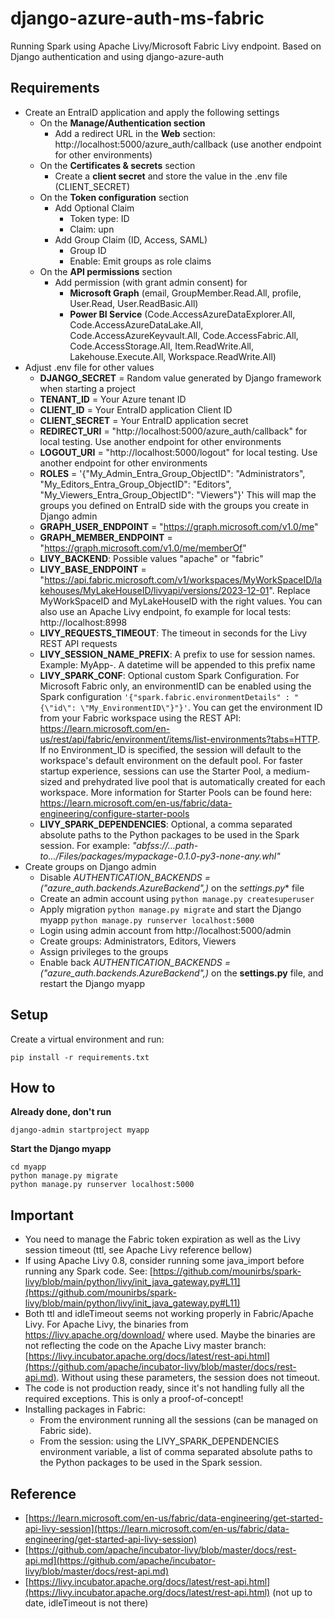 # django-azure-auth-ms-fabric
Running Spark using Apache Livy/Microsoft Fabric Livy endpoint. Based on Django authentication and using django-azure-auth

## Requirements
- Create an EntraID application and apply the following settings
    - On the **Manage/Authentication section**
        - Add a redirect URL in the **Web** section: http://localhost:5000/azure_auth/callback (use another endpoint for other environments)
    - On the **Certificates & secrets** section
        - Create a **client secret** and store the value in the .env file (CLIENT_SECRET)
    - On the **Token configuration** section
        - Add Optional Claim
            - Token type: ID
            - Claim: upn
        - Add Group Claim (ID, Access, SAML)
            - Group ID
            - Enable: Emit groups as role claims
    - On the **API permissions** section
        - Add permission (with grant admin consent) for
            - **Microsoft Graph** (email, GroupMember.Read.All, profile, User.Read, User.ReadBasic.All)
            - **Power BI Service** (Code.AccessAzureDataExplorer.All, Code.AccessAzureDataLake.All, Code.AccessAzureKeyvault.All, Code.AccessFabric.All, Code.AccessStorage.All, Item.ReadWrite.All, Lakehouse.Execute.All, Workspace.ReadWrite.All)
- Adjust .env file for other values
    - **DJANGO_SECRET** = Random value generated by Django framework when starting a project
    - **TENANT_ID** = Your Azure tenant ID
    - **CLIENT_ID** = Your EntraID application Client ID
    - **CLIENT_SECRET** = Your EntraID application secret
    - **REDIRECT_URI** = "http://localhost:5000/azure_auth/callback" for local testing. Use another endpoint for other environments
    - **LOGOUT_URI** = "http://localhost:5000/logout" for local testing. Use another endpoint for other environments
    - **ROLES** = '{"My_Admin_Entra_Group_ObjectID": "Administrators", "My_Editors_Entra_Group_ObjectID": "Editors", "My_Viewers_Entra_Group_ObjectID": "Viewers"}' This will map the groups you defined on EntraID side with the groups you create in Django admin
    - **GRAPH_USER_ENDPOINT** = "https://graph.microsoft.com/v1.0/me"
    - **GRAPH_MEMBER_ENDPOINT** = "https://graph.microsoft.com/v1.0/me/memberOf"
    - **LIVY_BACKEND**: Possible values "apache" or "fabric"
    - **LIVY_BASE_ENDPOINT** = "https://api.fabric.microsoft.com/v1/workspaces/MyWorkSpaceID/lakehouses/MyLakeHouseID/livyapi/versions/2023-12-01". Replace MyWorkSpaceID and MyLakeHouseID with the right values. You can also use an Apache Livy endpoint, fo example for local tests: http://localhost:8998
    - **LIVY_REQUESTS_TIMEOUT**: The timeout in seconds for the Livy REST API requests
    - **LIVY_SESSION_NAME_PREFIX**: A prefix to use for session names. Example: MyApp-. A datetime will be appended to this prefix name
    - **LIVY_SPARK_CONF**: Optional custom Spark Configuration.
    For Microsoft Fabric only, an environmentID can be enabled using the Spark configuration ```'{"spark.fabric.environmentDetails" : "{\"id\": \"My_EnvironmentID\"}"}'```. You can get the environment ID from your Fabric workspace using the REST API: https://learn.microsoft.com/en-us/rest/api/fabric/environment/items/list-environments?tabs=HTTP. If no Environment_ID is specified, the session will default to the workspace's default environment on the default pool. For faster startup experience, sessions can use the Starter Pool, a medium-sized and prehydrated live pool that is automatically created for each workspace. More information for Starter Pools can be found here: https://learn.microsoft.com/en-us/fabric/data-engineering/configure-starter-pools
    - **LIVY_SPARK_DEPENDENCIES**: Optional, a comma separated absolute paths to the Python packages to be used in the Spark session. For example: *"abfss://...path-to.../Files/packages/mypackage-0.1.0-py3-none-any.whl"*
- Create groups on Django admin
    - Disable *AUTHENTICATION_BACKENDS = ("azure_auth.backends.AzureBackend",)* on the *settings.py** file
    - Create an admin account using ```python manage.py createsuperuser```
    - Apply migration ```python manage.py migrate``` and start the Django myapp ```python manage.py runserver localhost:5000```
    - Login using admin account from http://localhost:5000/admin
    - Create groups: Administrators, Editors, Viewers
    - Assign privileges to the groups
    - Enable back *AUTHENTICATION_BACKENDS = ("azure_auth.backends.AzureBackend",)* on the **settings.py** file, and restart the Django myapp

## Setup
Create a virtual environment and run:
```
pip install -r requirements.txt
```

## How to
**Already done, don't run**
```
django-admin startproject myapp
```

**Start the Django myapp**
```
cd myapp
python manage.py migrate
python manage.py runserver localhost:5000
```

## Important
- You need to manage the Fabric token expiration as well as the Livy session timeout (ttl, see Apache Livy reference bellow)
- If using Apache Livy 0.8, consider running some java_import before running any Spark code. See: [https://github.com/mounirbs/spark-livy/blob/main/python/livy/init_java_gateway.py#L11](https://github.com/mounirbs/spark-livy/blob/main/python/livy/init_java_gateway.py#L11) 
- Both ttl and idleTimeout seems not working properly in Fabric/Apache Livy. For Apache Livy, the binaries from https://livy.apache.org/download/ where used. Maybe the binaries are not reflecting the code on the Apache Livy master branch: [https://livy.incubator.apache.org/docs/latest/rest-api.html](https://github.com/apache/incubator-livy/blob/master/docs/rest-api.md). Without using these parameters, the session does not timeout.
- The code is not production ready, since it's not handling fully all the required exceptions. This is only a proof-of-concept!
- Installing packages in Fabric:
    - From the environment running all the sessions (can be managed on Fabric side).
    - From the session: using the LIVY_SPARK_DEPENDENCIES environment variable, a list of comma separated absolute paths to the Python packages to be used in the Spark session.    

## Reference
- [https://learn.microsoft.com/en-us/fabric/data-engineering/get-started-api-livy-session](https://learn.microsoft.com/en-us/fabric/data-engineering/get-started-api-livy-session)
- [https://github.com/apache/incubator-livy/blob/master/docs/rest-api.md](https://github.com/apache/incubator-livy/blob/master/docs/rest-api.md)
- [https://livy.incubator.apache.org/docs/latest/rest-api.html](https://livy.incubator.apache.org/docs/latest/rest-api.html) (not up to date, idleTimeout is not there)
